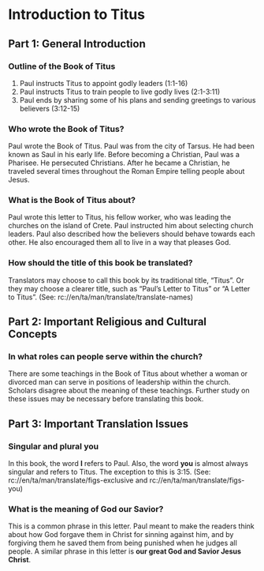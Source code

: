 # Introduction to Titus

## Part 1: General Introduction

### Outline of the Book of Titus

1.  Paul instructs Titus to appoint godly leaders (1:1-16)
2.  Paul instructs Titus to train people to live godly lives (2:1-3:11)
3.  Paul ends by sharing some of his plans and sending greetings to various believers (3:12-15)

### Who wrote the Book of Titus?

Paul wrote the Book of Titus. Paul was from the city of Tarsus. He had been known as Saul in his early life. Before becoming a Christian, Paul was a Pharisee. He persecuted Christians. After he became a Christian, he traveled several times throughout the Roman Empire telling people about Jesus.

### What is the Book of Titus about?

Paul wrote this letter to Titus, his fellow worker, who was leading the churches on the island of Crete. Paul instructed him about selecting church leaders. Paul also described how the believers should behave towards each other. He also encouraged them all to live in a way that pleases God.

### How should the title of this book be translated?

Translators may choose to call this book by its traditional title, “Titus”. Or they may choose a clearer title, such as “Paul’s Letter to Titus” or “A Letter to Titus”. (See: rc://en/ta/man/translate/translate-names)

## Part 2: Important Religious and Cultural Concepts

### In what roles can people serve within the church?

There are some teachings in the Book of Titus about whether a woman or divorced man can serve in positions of leadership within the church. Scholars disagree about the meaning of these teachings. Further study on these issues may be necessary before translating this book.

## Part 3: Important Translation Issues

### Singular and plural **you**

In this book, the word **I** refers to Paul. Also, the word **you** is almost always singular and refers to Titus. The exception to this is 3:15. (See: rc://en/ta/man/translate/figs-exclusive and rc://en/ta/man/translate/figs-you)

### What is the meaning of **God our Savior**?

This is a common phrase in this letter. Paul meant to make the readers think about how God forgave them in Christ for sinning against him, and by forgiving them he saved them from being punished when he judges all people. A similar phrase in this letter is **our great God and Savior Jesus Christ**.